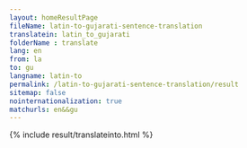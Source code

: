 ```yaml
---
layout: homeResultPage
fileName: latin-to-gujarati-sentence-translation
translatein: latin_to_gujarati
folderName : translate
lang: en
from: la
to: gu
langname: latin-to
permalink: /latin-to-gujarati-sentence-translation/result
sitemap: false
nointernationalization: true
matchurls: en&&gu
---
```

{% include result/translateinto.html %}

<script src="/js/result/translation.js" data-foldername="{{page.folderName}}" data-lang="{{page.lang}}"></script>
